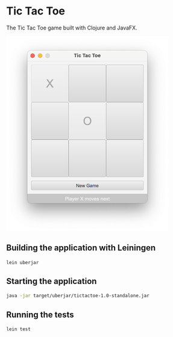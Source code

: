 # Tic Tac Toe

The Tic Tac Toe game built with Clojure and JavaFX.

<img alt="Image of the app" src="tictactoe.png" width="430">

## Building the application with Leiningen
```bash
lein uberjar
```

## Starting the application
```bash
java -jar target/uberjar/tictactoe-1.0-standalone.jar
```

## Running the tests
```bash
lein test
```
